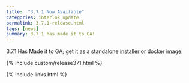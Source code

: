 ```yaml
---
title:  "3.7.1 Now Available"
categories: interlok update
permalink: 3.7.1-release.html
tags: [news]
summary: 3.7.1 has made it to GA!
---
```


3.7.1 Has Made it to GA; get it as a standalone [installer][] or [docker image][].

{% include custom/release371.html %}

[installer]: https://development.adaptris.net/installers/Interlok
[docker image]: https://hub.docker.com/r/adaptris/interlok/tags
{% include links.html %}
